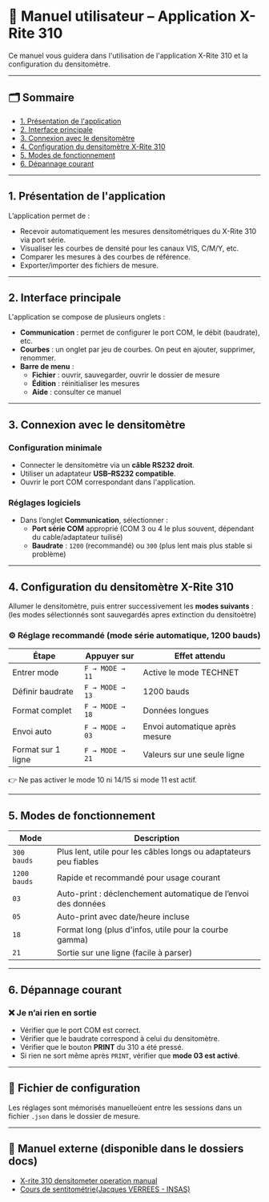 # 📘 Manuel utilisateur – Application X-Rite 310

Ce manuel vous guidera dans l'utilisation de l'application X-Rite 310 et la configuration du densitomètre.

---

## 🗂️ Sommaire

- [1. Présentation de l'application](#1-présentation-de-lapplication)
- [2. Interface principale](#2-interface-principale)
- [3. Connexion avec le densitomètre](#3-connexion-avec-le-densitomètre)
- [4. Configuration du densitomètre X-Rite 310](#4-configuration-du-densitomètre-x-rite-310)
- [5. Modes de fonctionnement](#5-modes-de-fonctionnement)
- [6. Dépannage courant](#6-dépannage-courant)

---

## 1. Présentation de l'application

L’application permet de :

- Recevoir automatiquement les mesures densitométriques du X-Rite 310 via port série.
- Visualiser les courbes de densité pour les canaux VIS, C/M/Y, etc.
- Comparer les mesures à des courbes de référence.
- Exporter/importer des fichiers de mesure.

---

## 2. Interface principale

L'application se compose de plusieurs onglets :

- **Communication** : permet de configurer le port COM, le débit (baudrate), etc.
- **Courbes** : un onglet par jeu de courbes. On peut en ajouter, supprimer, renommer.
- **Barre de menu** :
  - **Fichier** : ouvrir, sauvegarder, ouvrir le dossier de mesure
  - **Édition** : réinitialiser les mesures
  - **Aide** : consulter ce manuel

---

## 3. Connexion avec le densitomètre

### Configuration minimale

- Connecter le densitomètre via un **câble RS232 droit**.
- Utiliser un adaptateur **USB–RS232 compatible**.
- Ouvrir le port COM correspondant dans l'application.

### Réglages logiciels

- Dans l’onglet **Communication**, sélectionner :
  - **Port série COM** approprié (COM 3 ou 4 le plus souvent, dépendant du cable/adaptateur tuilisé)
  - **Baudrate** : `1200` (recommandé) ou `300` (plus lent mais plus stable si problème)

---

## 4. Configuration du densitomètre X-Rite 310

Allumer le densitomètre, puis entrer successivement les **modes suivants** :
(les modes sélectionnés sont sauvegardés apres extinction du densitoètre)

### ⚙️ Réglage recommandé (mode série automatique, 1200 bauds)

| Étape               | Appuyer sur             | Effet attendu          |
|---------------------|-------------------------|-------------------------|
| Entrer mode         | `F → MODE → 11`         | Active le mode TECHNET |
| Définir baudrate    | `F → MODE → 13`         | 1200 bauds             |
| Format complet      | `F → MODE → 18`         | Données longues        |
| Envoi auto          | `F → MODE → 03`         | Envoi automatique après mesure |
| Format sur 1 ligne  | `F → MODE → 21`         | Valeurs sur une seule ligne |

👉 Ne pas activer le mode 10 ni 14/15 si mode 11 est actif.

---

## 5. Modes de fonctionnement

| Mode | Description |
|------|-------------|
| `300 bauds` | Plus lent, utile pour les câbles longs ou adaptateurs peu fiables |
| `1200 bauds` | Rapide et recommandé pour usage courant |
| `03` | Auto-print : déclenchement automatique de l’envoi des données |
| `05` | Auto-print avec date/heure incluse |
| `18` | Format long (plus d'infos, utile pour la courbe gamma) |
| `21` | Sortie sur une ligne (facile à parser) |

---

## 6. Dépannage courant

### ❌ Je n’ai rien en sortie
- Vérifier que le port COM est correct.
- Vérifier que le baudrate correspond à celui du densitomètre.
- Vérifier que le bouton **PRINT** du 310 a été pressé.
- Si rien ne sort même après `PRINT`, vérifier que **mode 03 est activé**.

---

## 📌 Fichier de configuration

Les réglages sont mémorisés manuelleùent entre les sessions dans un fichier `.json` dans le dossier de mesure.

---

## 📘 Manuel externe (disponible dans le dossiers docs)
- [X-rite 310 densitometer operation manual](cours_sensitometrie.pdf)
- [Cours de sentitométrie(Jacques VERREES - INSAS)](310-42_310_Densitometer_Operation_Manual_en.pdf)
